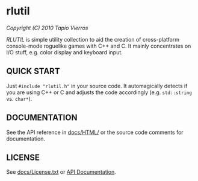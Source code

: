 rlutil
======
_Copyright (C) 2010 Tapio Vierros_
 
_RLUTIL_ is simple utility collection to aid the creation of cross-platform console-mode roguelike games with C++ and C. It mainly concentrates on I/O stuff, e.g. color display and keyboard input.

## QUICK START ##
Just `#include "rlutil.h"` in your source code. It automagically detects if you are using C++ or C and adjusts the code accordingly (e.g. `std::string` vs. `char*`).

## DOCUMENTATION ##
See the API reference in [docs/HTML/](docs/HTML/index.html "API Reference") or the source code comments for documentation.

## LICENSE ##
See [docs/License.txt][] or [API Documentation][].

[docs/License.txt]: docs/License.txt "Raw license text"
[API Documentation]: docs/HTML/files/docs/License-txt.html "HTML license text"
